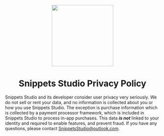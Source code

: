 <p align="center">
<img src="https://user-images.githubusercontent.com/17661536/181826164-d26ca67c-4883-40b9-923e-b7f1f7d5ab92.svg" width=200 />
</p>

<h1 align="center">
Snippets Studio Privacy Policy
</h1>

Snippets Studio and its developer consider user privacy very seriously. We do not sell or rent your data, and no information is collected about you or how you use Snippets Studio. The exception is purchase information which is collected by a payment processor framework, which is included in Snippets Studio to process in-app purchases. This data ***is not*** linked to your identity and required to enable features, and prevent fraud. If you have any questions, please contact SnippetsStudio@outlook.com.
